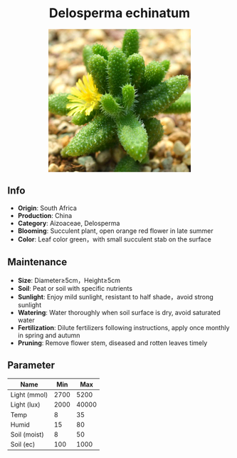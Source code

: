 <h1 align='center'>Delosperma echinatum</h1>
<p align="center">
    <img 
        align='center'
        width='320'
        src="../images/delosperma echinatum.png" 
        alt='Delosperma echinatum' />
</p>

## Info

 - **Origin**: South Africa
 - **Production**: China
 - **Category**: Aizoaceae, Delosperma
 - **Blooming**: Succulent plant, open orange red flower in late summer
 - **Color**: Leaf color green，with small succulent stab on the surface

## Maintenance

 - **Size**: Diameter≥5cm，Height≥5cm
 - **Soil**: Peat or soil with specific nutrients
 - **Sunlight**: Enjoy mild sunlight, resistant to half shade，avoid strong sunlight
 - **Watering**: Water thoroughly when soil surface is dry, avoid saturated water
 - **Fertilization**: Dilute fertilizers following instructions, apply once monthly in spring and autumn
 - **Pruning**: Remove flower stem, diseased and rotten leaves timely

## Parameter

| Name         | Min  | Max   |
|--------------|------|-------|
| Light (mmol) | 2700 | 5200  |
| Light (lux)  | 2000 | 40000 |
| Temp         | 8    | 35    |
| Humid        | 15   | 80    |
| Soil (moist) | 8   | 50    |
| Soil (ec)    | 100  | 1000  |